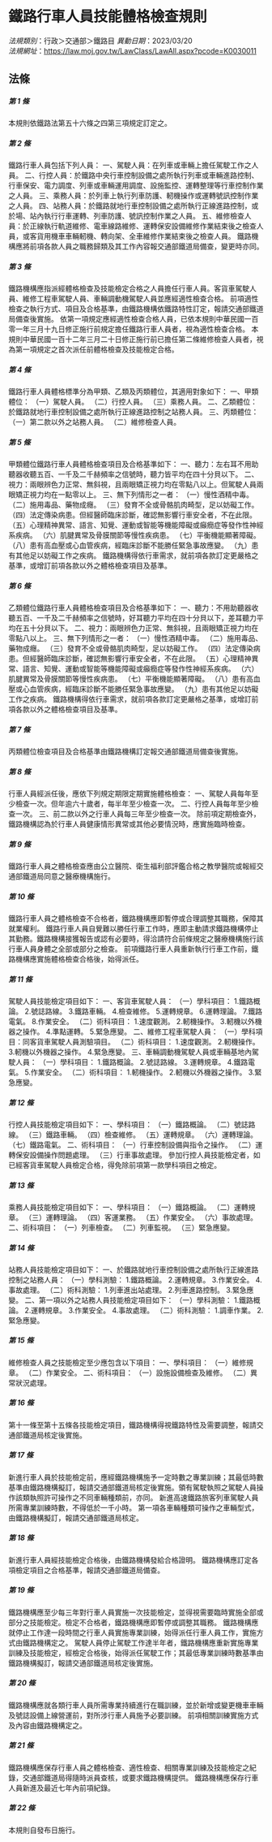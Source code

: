 # 鐵路行車人員技能體格檢查規則

*法規類別*：行政＞交通部＞鐵路目
*異動日期*：2023/03/20  
*法規網址*：https://law.moj.gov.tw/LawClass/LawAll.aspx?pcode=K0030011



## 法條
##### 第 1 條
本規則依鐵路法第五十六條之四第三項規定訂定之。

##### 第 2 條
鐵路行車人員包括下列人員：
一、駕駛人員：在列車或車輛上擔任駕駛工作之人員。
二、行控人員：於鐵路中央行車控制設備之處所執行列車或車輛進路控制、行車保安、電力調度、列車或車輛運用調度、設施監控、運轉整理等行車控制作業之人員。
三、乘務人員：於列車上執行列車防護、軔機操作或運轉號訊控制作業之人員。
四、站務人員：於鐵路就地行車控制設備之處所執行正線進路控制，或於場、站內執行行車運轉、列車防護、號訊控制作業之人員。
五、維修檢查人員：於正線執行軌道維修、電車線路維修、運轉保安設備維修作業結束後之檢查人員，或客貨用機車車輛軔機、轉向架、全車維修作業結束後之檢查人員。
鐵路機構應將前項各款人員之職務歸類及其工作內容報交通部鐵道局備查，變更時亦同。

##### 第 3 條
鐵路機構應指派經體格檢查及技能檢定合格之人員擔任行車人員。客貨車駕駛人員、維修工程車駕駛人員、車輛調動機駕駛人員並應經適性檢查合格。
前項適性檢查之執行方式、項目及合格基準，由鐵路機構依鐵路特性訂定，報請交通部鐵道局備查後實施。
依第一項規定應經適性檢查合格人員，已依本規則中華民國一百零一年三月十九日修正施行前規定擔任鐵路行車人員者，視為適性檢查合格。
本規則中華民國一百十二年三月二十日修正施行前已擔任第二條維修檢查人員者，視為第一項規定之首次派任前體格檢查及技能檢定合格。

##### 第 4 條
鐵路行車人員體格標準分為甲類、乙類及丙類體位，其適用對象如下：
一、甲類體位：
（一）駕駛人員。
（二）行控人員。
（三）乘務人員。
二、乙類體位：於鐵路就地行車控制設備之處所執行正線進路控制之站務人員。
三、丙類體位：
（一）第二款以外之站務人員。
（二）維修檢查人員。

##### 第 5 條
甲類體位鐵路行車人員體格檢查項目及合格基準如下：
一、聽力：左右耳不用助聽器收聽五百、一千及二千赫頻率之信號時，聽力皆平均在四十分貝以下。
二、視力：兩眼辨色力正常、無斜視，且兩眼矯正視力均在零點八以上。但駕駛人員兩眼矯正視力均在一點零以上。
三、無下列情形之一者：
（一）慢性酒精中毒。
（二）施用毒品、藥物成癮。
（三）發育不全或骨骼肌肉畸型，足以妨礙工作。
（四）法定傳染病患。但經醫師臨床診斷，確認無影響行車安全者，不在此限。
（五）心理精神異常、語言、知覺、運動或智能等機能障礙或癲癇症等發作性神經系疾病。
（六）肌腱異常及骨膜關節等慢性疾病患。
（七）平衡機能顯著障礙。
（八）患有高血壓或心血管疾病，經臨床診斷不能勝任緊急事故應變。
（九）患有其他足以妨礙工作之疾病。
鐵路機構得依行車需求，就前項各款訂定更嚴格之基準，或增訂前項各款以外之體格檢查項目及基準。

##### 第 6 條
乙類體位鐵路行車人員體格檢查項目及合格基準如下：
一、聽力：不用助聽器收聽五百、一千及二千赫頻率之信號時，好耳聽力平均在四十分貝以下，差耳聽力平均在五十分貝以下。
二、視力：兩眼辨色力正常、無斜視，且兩眼矯正視力均在零點八以上。
三、無下列情形之一者：
（一）慢性酒精中毒。
（二）施用毒品、藥物成癮。
（三）發育不全或骨骼肌肉畸型，足以妨礙工作。
（四）法定傳染病患。但經醫師臨床診斷，確認無影響行車安全者，不在此限。
（五）心理精神異常、語言、知覺、運動或智能等機能障礙或癲癇症等發作性神經系疾病。
（六）肌腱異常及骨膜關節等慢性疾病患。
（七）平衡機能顯著障礙。
（八）患有高血壓或心血管疾病，經臨床診斷不能勝任緊急事故應變。
（九）患有其他足以妨礙工作之疾病。
鐵路機構得依行車需求，就前項各款訂定更嚴格之基準，或增訂前項各款以外之體格檢查項目及基準。

##### 第 7 條
丙類體位檢查項目及合格基準由鐵路機構訂定報交通部鐵道局備查後實施。

##### 第 8 條
行車人員經派任後，應依下列規定期限定期實施體格檢查：
一、駕駛人員每年至少檢查一次。但年逾六十歲者，每半年至少檢查一次。
二、行控人員每年至少檢查一次。
三、前二款以外之行車人員每三年至少檢查一次。
除前項定期檢查外，鐵路機構認為於行車人員健康情形異常或其他必要情況時，應實施臨時檢查。

##### 第 9 條
鐵路行車人員之體格檢查應由公立醫院、衛生福利部評鑑合格之教學醫院或報經交通部鐵道局同意之醫療機構施行。

##### 第 10 條
鐵路行車人員之體格檢查不合格者，鐵路機構應即暫停或合理調整其職務，保障其就業權利。
鐵路行車人員自覺難以勝任行車工作時，應即主動請求鐵路機構停止其勤務。鐵路機構接獲報告或認有必要時，得洽請符合前條規定之醫療機構施行該行車人員身體之全部或部分之檢查。
前項鐵路行車人員重新執行行車工作前，鐵路機構應實施體格檢查合格後，始得派任。

##### 第 11 條
駕駛人員技能檢定項目如下：
一、客貨車駕駛人員：
（一）學科項目：
1.鐵路概論。
2.號誌路線。
3.鐵路車輛。
4.檢查維修。
5.運轉規章。
6.運轉理論。
7.鐵路電氣。
8.作業安全。
（二）術科項目：
1.速度觀測。
2.軔機操作。
3.軔機以外機器之操作。
4.準點運轉。
5.緊急應變。
二、維修工程車駕駛人員：
（一）學科項目：同客貨車駕駛人員測驗項目。
（二）術科項目：
1.速度觀測。
2.軔機操作。
3.軔機以外機器之操作。
4.緊急應變。
三、車輛調動機駕駛人員或車輛基地內駕駛人員：
（一）學科項目：
1.鐵路概論。
2.號誌路線。
3.運轉規章。
4.鐵路電氣。
5.作業安全。
（二）術科項目：
1.軔機操作。
2.軔機以外機器之操作。
3.緊急應變。

##### 第 12 條
行控人員技能檢定項目如下：
一、學科項目：
（一）鐵路概論。
（二）號誌路線。
（三）鐵路車輛。
（四）檢查維修。
（五）運轉規章。
（六）運轉理論。
（七）鐵路電氣。
二、術科項目：
（一）行車控制設備與指令之操作。
（二）運轉保安設備操作問題處理。
（三）行車事故處理。
參加行控人員技能檢定者，如已經客貨車駕駛人員檢定合格，得免除前項第一款學科項目之檢定。

##### 第 13 條
乘務人員技能檢定項目如下：
一、學科項目：
（一）鐵路概論。
（二）運轉規章。
（三）運轉理論。
（四）客運業務。
（五）作業安全。
（六）事故處理。
二、術科項目：
（一）列車檢查。
（二）列車監視。
（三）緊急應變。

##### 第 14 條
站務人員技能檢定項目如下：
一、於鐵路就地行車控制設備之處所執行正線進路控制之站務人員：
（一）學科測驗：
1.鐵路概論。
2.運轉規章。
3.作業安全。
4.事故處理。
（二）術科測驗：
1.列車進出站處理。
2.列車進路控制。
3.緊急應變。
二、第一項以外之站務人員技能檢定項目如下：
（一）學科測驗：
1.鐵路概論。
2.運轉規章。
3.作業安全。
4.事故處理。
（二）術科測驗：
1.調車作業。
2.緊急應變。

##### 第 15 條
維修檢查人員之技能檢定至少應包含以下項目：
一、學科項目：
（一）維修規章。
（二）作業安全。
二、術科項目：
（一）設施設備檢查及維修。
（二）異常狀況處理。

##### 第 16 條
第十一條至第十五條各技能檢定項目，鐵路機構得視鐵路特性及需要調整，報請交通部鐵道局核定後實施。

##### 第 17 條
新進行車人員於技能檢定前，應經鐵路機構施予一定時數之專業訓練；其最低時數基準由鐵路機構擬訂，報請交通部鐵道局核定後實施。領有駕駛執照之駕駛人員操作該類執照許可操作之不同車輛種類前，亦同。
新進高速鐵路旅客列車駕駛人員所需專業訓練時數，不得低於一千小時。
第一項各車輛種類可操作之車輛型式，由鐵路機構擬訂，報請交通部鐵道局核定。

##### 第 18 條
新進行車人員經技能檢定合格後，由鐵路機構發給合格證明。
鐵路機構應訂定各項檢定項目之合格基準，報請交通部鐵道局備查。

##### 第 19 條
鐵路機構應至少每三年對行車人員實施一次技能檢定，並得視需要臨時實施全部或部分之技能檢定。檢定不合格者，鐵路機構應即暫停或調整其職務。
鐵路機構應就停止工作達一段時間之行車人員實施專業訓練，始得派任行車人員工作，實施方式由鐵路機構定之。
駕駛人員停止駕駛工作達半年者，鐵路機構應重新實施專業訓練及技能檢定，經檢定合格後，始得派任駕駛工作；其最低專業訓練時數基準由鐵路機構擬訂，報請交通部鐵道局核定後實施。

##### 第 20 條
鐵路機構應就各類行車人員所需專業持續進行在職訓練，並於新增或變更機車車輛及號誌設備上線營運前，對所涉行車人員施予必要訓練。
前項相關訓練實施方式及內容由鐵路機構定之。

##### 第 21 條
鐵路機構應保存行車人員之體格檢查、適性檢查、相關專業訓練及技能檢定之紀錄，交通部鐵道局得隨時派員查核，或要求鐵路機構提供。
鐵路機構應保存行車人員新進及最近七年內前項紀錄。

##### 第 22 條
本規則自發布日施行。



